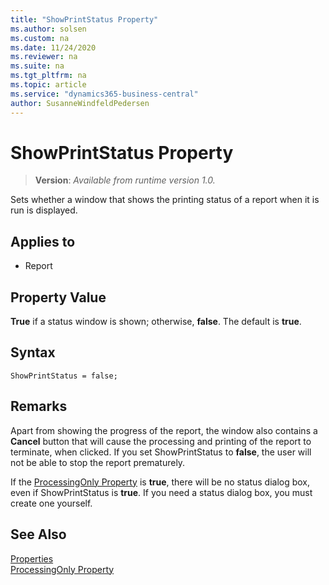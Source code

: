 ```yaml
---
title: "ShowPrintStatus Property"
ms.author: solsen
ms.custom: na
ms.date: 11/24/2020
ms.reviewer: na
ms.suite: na
ms.tgt_pltfrm: na
ms.topic: article
ms.service: "dynamics365-business-central"
author: SusanneWindfeldPedersen
---
```

[//]: # (START>DO_NOT_EDIT)
[//]: # (IMPORTANT:Do not edit any of the content between here and the END>DO_NOT_EDIT.)
[//]: # (Any modifications should be made in the .xml files in the ModernDev repo.)
# ShowPrintStatus Property
> **Version**: _Available from runtime version 1.0._

Sets whether a window that shows the printing status of a report when it is run is displayed.

## Applies to
-   Report


[//]: # (IMPORTANT: END>DO_NOT_EDIT)


## Property Value  

**True** if a status window is shown; otherwise, **false**. The default is **true**.  

## Syntax

```AL
ShowPrintStatus = false;
```
  
## Remarks

Apart from showing the progress of the report, the window also contains a **Cancel** button that will cause the processing and printing of the report to terminate, when clicked. If you set ShowPrintStatus to **false**, the user will not be able to stop the report prematurely.  
  
If the [ProcessingOnly Property](devenv-processingonly-property.md) is **true**, there will be no status dialog box, even if ShowPrintStatus is **true**. If you need a status dialog box, you must create one yourself.  
  
## See Also  

[Properties](devenv-properties.md)  
[ProcessingOnly Property](devenv-processingonly-property.md)